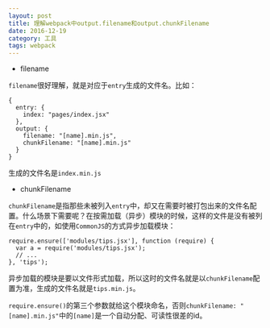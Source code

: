 ```yaml
---
layout: post
title: 理解webpack中output.filename和output.chunkFilename
date: 2016-12-19
category: 工具
tags: webpack
---
```


- filename

`filename`很好理解，就是对应于`entry`生成的文件名。比如：

```
{
  entry: {
    index: "pages/index.jsx"
  },
  output: {
    filename: "[name].min.js",
    chunkFilename: "[name].min.js"
  }
}
```

生成的文件名是`index.min.js`

- chunkFilename

`chunkFilename`是指那些未被列入`entry`中，却又在需要时被打包出来的文件名配置。什么场景下需要呢？在按需加载（异步）模块的时候，这样的文件是没有被列在`entry`中的，如使用`CommonJS`的方式异步加载模块：

```
require.ensure(['modules/tips.jsx'], function (require) {
  var a = require('modules/tips.jsx');
  // ...
}, 'tips');
```

异步加载的模块是要以文件形式加载，所以这时的文件名就是以`chunkFilename`配置为准，生成的文件名就是`tips.min.js`。

`require.ensure()`的第三个参数就给这个模块命名，否则`chunkFilename: "[name].min.js"`中的`[name]`是一个自动分配、可读性很差的id。
